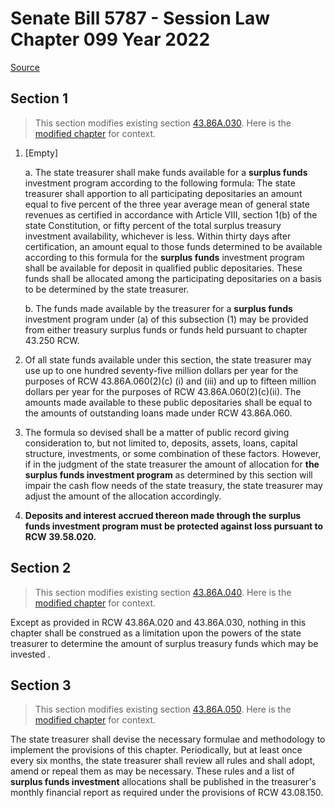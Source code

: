 # Senate Bill 5787 - Session Law Chapter 099 Year 2022

[Source](http://lawfilesext.leg.wa.gov/biennium/2021-22/Pdf/Bills/Session%20Laws/Senate/5787.SL.pdf)
## Section 1
> This section modifies existing section [43.86A.030](/rcw/43_state_government—executive/43.086A_surplus_funds—investment_program.md). Here is the [modified chapter](rcw/43_state_government—executive/43.086A_surplus_funds—investment_program.md) for context.

1. [Empty]

    a. The state treasurer shall make funds available for a **surplus funds** investment program according to the following formula: The state treasurer shall apportion to all participating depositaries an amount equal to five percent of the three year average mean of general state revenues as certified in accordance with Article VIII, section 1(b) of the state Constitution, or fifty percent of the total surplus treasury investment availability, whichever is less. Within thirty days after certification, an amount equal to those funds determined to be available according to this formula for the **surplus funds** investment program shall be available for deposit in qualified public depositaries. These funds shall be allocated among the participating depositaries on a basis to be determined by the state treasurer.

    b. The funds made available by the treasurer for a **surplus funds** investment program under (a) of this subsection (1) may be provided from either treasury surplus funds or funds held pursuant to chapter 43.250 RCW.

2. Of all state funds available under this section, the state treasurer may use up to one hundred seventy-five million dollars per year for the purposes of RCW 43.86A.060(2)(c) (i) and (iii) and up to fifteen million dollars per year for the purposes of RCW 43.86A.060(2)(c)(ii). The amounts made available to these public depositaries shall be equal to the amounts of outstanding loans made under RCW 43.86A.060.

3. The formula so devised shall be a matter of public record giving consideration to, but not limited to, deposits, assets, loans, capital structure, investments, or some combination of these factors. However, if in the judgment of the state treasurer the amount of allocation for **the surplus funds investment program** as determined by this section will impair the cash flow needs of the state treasury, the state treasurer may adjust the amount of the allocation accordingly.

4. **Deposits and interest accrued thereon made through the surplus funds investment program must be protected against loss pursuant to RCW 39.58.020.**


## Section 2
> This section modifies existing section [43.86A.040](/rcw/43_state_government—executive/43.086A_surplus_funds—investment_program.md). Here is the [modified chapter](rcw/43_state_government—executive/43.086A_surplus_funds—investment_program.md) for context.

Except as provided in RCW 43.86A.020 and 43.86A.030, nothing in this chapter shall be construed as a limitation upon the powers of the state treasurer to determine the amount of surplus treasury funds which may be invested .


## Section 3
> This section modifies existing section [43.86A.050](/rcw/43_state_government—executive/43.086A_surplus_funds—investment_program.md). Here is the [modified chapter](rcw/43_state_government—executive/43.086A_surplus_funds—investment_program.md) for context.

The state treasurer shall devise the necessary formulae and methodology to implement the provisions of this chapter. Periodically, but at least once every six months, the state treasurer shall review all rules and shall adopt, amend or repeal them as may be necessary. These rules and a list of **surplus funds investment** allocations shall be published in the treasurer's monthly financial report as required under the provisions of RCW 43.08.150.

